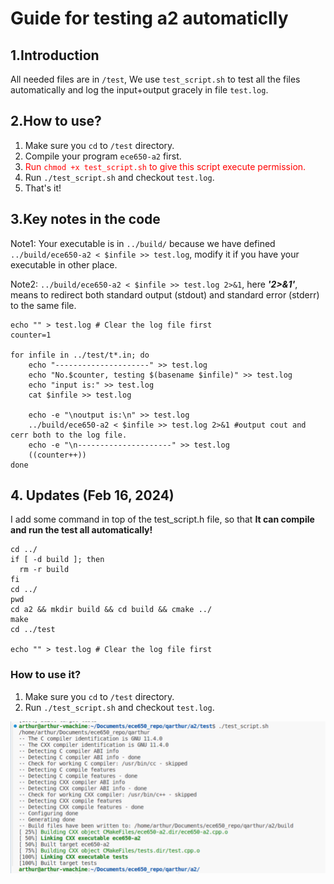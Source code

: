 # Guide for testing a2 automaticlly

## 1.Introduction
All needed files are in `/test`, We use `test_script.sh` to test all the files automatically and log the input+output gracely in file `test.log`.

## 2.How to use?
1. Make sure you `cd` to `/test` directory.
1. Compile your program `ece650-a2` first.
1.  <span style="color:red;">Run `chmod +x test_script.sh` to give this script execute permission. </span>
1. Run `./test_script.sh` and checkout `test.log`.
1. That's it!

## 3.Key notes in the code


Note1: Your executable is in `../build/` because we have defined `    ../build/ece650-a2 < $infile >> test.log
`, modify it if you have your executable in other place.

Note2: `../build/ece650-a2 < $infile >> test.log 2>&1`, here ***'2>&1'***, means to  redirect both standard output (stdout) and standard error (stderr) to the same file.


```
echo "" > test.log # Clear the log file first
counter=1

for infile in ../test/t*.in; do
    echo "---------------------" >> test.log
    echo "No.$counter, testing $(basename $infile)" >> test.log
    echo "input is:" >> test.log
    cat $infile >> test.log
    
    echo -e "\noutput is:\n" >> test.log
    ../build/ece650-a2 < $infile >> test.log 2>&1 #output cout and cerr both to the log file.
    echo -e "\n---------------------" >> test.log
    ((counter++))
done
```

## 4. Updates (Feb 16, 2024)

I add some command in top of the test_script.h file, so that **It can compile and run the test all automatically!**

```
cd ../
if [ -d build ]; then
  rm -r build
fi
cd ../
pwd
cd a2 && mkdir build && cd build && cmake ../
make
cd ../test

echo "" > test.log # Clear the log file first
```

### How to use it?
 1. Make sure you `cd` to  `/test` directory. 
 2. Run `./test_script.sh` and checkout `test.log`.

 !['picture'](./README/F16.png)